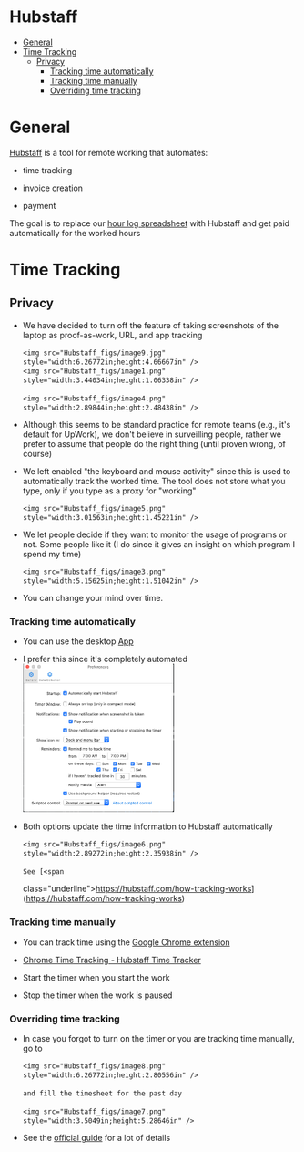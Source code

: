 # Hubstaff

<!-- toc -->

- [General](#general)
- [Time Tracking](#time-tracking)
  * [Privacy](#privacy)
    + [Tracking time automatically](#tracking-time-automatically)
    + [Tracking time manually](#tracking-time-manually)
    + [Overriding time tracking](#overriding-time-tracking)

<!-- tocstop -->

# General

[<span class="underline">Hubstaff</span>](https://hubstaff.com/) is a tool for
remote working that automates:

- time tracking

- invoice creation

- payment

The goal is to replace our
[<span class="underline">hour log spreadsheet</span>](https://docs.google.com/spreadsheets/d/1oNd6ORhc94oUzg5nhNC7fQelN_PmfAv110F7lUiZsxo/edit#gid=0)
with Hubstaff and get paid automatically for the worked hours

# Time Tracking

## Privacy

- We have decided to turn off the feature of taking screenshots of the laptop as
  proof-as-work, URL, and app tracking

      <img src="Hubstaff_figs/image9.jpg" style="width:6.26772in;height:4.66667in" />
      <img src="Hubstaff_figs/image1.png" style="width:3.44034in;height:1.06338in" />

      <img src="Hubstaff_figs/image4.png" style="width:2.89844in;height:2.48438in" />

- Although this seems to be standard practice for remote teams (e.g., it's
  default for UpWork), we don't believe in surveilling people, rather we prefer
  to assume that people do the right thing (until proven wrong, of course)

- We left enabled "the keyboard and mouse activity" since this is used to
  automatically track the worked time. The tool does not store what you type,
  only if you type as a proxy for "working"

      <img src="Hubstaff_figs/image5.png" style="width:3.01563in;height:1.45221in" />

- We let people decide if they want to monitor the usage of programs or not.
  Some people like it (I do since it gives an insight on which program I spend
  my time)

      <img src="Hubstaff_figs/image3.png" style="width:5.15625in;height:1.51042in" />

- You can change your mind over time.

### Tracking time automatically

- You can use the desktop [<span
  class="underline">App</span>](https://app.hubstaff.com/download)

- I prefer this since it's completely automated
  <img src="Hubstaff_figs/image2.png" style="width:2.76563in;height:2.71063in" />

- Both options update the time information to Hubstaff automatically

      <img src="Hubstaff_figs/image6.png" style="width:2.89272in;height:2.35938in" />

      See [<span

  class="underline">https://hubstaff.com/how-tracking-works</span>](https://hubstaff.com/how-tracking-works)

### Tracking time manually

- You can track time using the
  [<span class="underline">Google Chrome extension</span>](https://chrome.google.com/webstore/detail/hubstaff-time-tracker/mipeohjjimeknlkekbemdjbjniogbgel)

- [<span class="underline">Chrome Time Tracking - Hubstaff Time Tracker</span>](https://www.youtube.com/watch?v=1dXfD3EJb2M)

- Start the timer when you start the work

- Stop the timer when the work is paused

### Overriding time tracking

- In case you forgot to turn on the timer or you are tracking time manually, go
  to

      <img src="Hubstaff_figs/image8.png" style="width:6.26772in;height:2.80556in" />

      and fill the timesheet for the past day

      <img src="Hubstaff_figs/image7.png" style="width:3.5049in;height:5.28646in" />

- See the
  [<span class="underline">official guide</span>](https://support.hubstaff.com/how-to-add-delete-and-edit-manual-time-entries/#:~:text=First%2C%20navigate%20to%20the%20Timesheets,of%20the%20manual%20time%20entry.)
  for a lot of details
